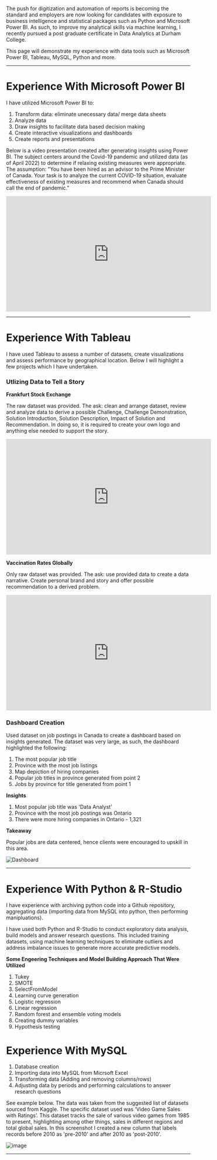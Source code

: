 The push for digitization and automation of reports is becoming the standard and employers are now looking for candidates with exposure to business intelligence and statistical packages such as Python and Microsoft Power BI. As such, to improve my analytical skills via machine learning, I recently pursued a post graduate certificate in Data Analytics at Durham College.

This page will demonstrate my experience with data tools such as Microsoft Power BI, Tableau, MySQL, Python and more.

---

# Experience With Microsoft Power BI

I have utilized Microsoft Power BI to:
1. Transform data: eliminate unecessary data/ merge data sheets
2. Analyze data 
3. Draw insights to facilitate data based decision making
4. Create interactive visualizations and dashboards
5. Create reports and presentations

Below is a video presentation created after generating insights using Power BI.  The subject centers around the Covid-19 pandemic and utilized data (as of April 2022) to determine if relaxing existing measures were appropriate. The assumption: "You have been hired as an advisor to the Prime Minister of Canada. Your task is to analyze the current COVID-19 situation, evaluate effectiveness of existing measures and recommend when Canada should call the end of pandemic."

<p align="center">
<iframe width="560" height="315" src="https://www.youtube.com/embed/K_wMS8NMmgw" title="YouTube video player" frameborder="0" allow="accelerometer; autoplay; clipboard-write; encrypted-media; gyroscope; picture-in-picture" allowfullscreen></iframe>
</p>

---

# Experience With Tableau

I have used Tableau to assess a number of datasets, create visualizations and assess performance by geographical location.  Below I will highlight a few projects which I have undertaken.

### Utlizing Data to Tell a Story

**Frankfurt Stock Exchange**

The raw dataset was provided. The ask: clean and arrange dataset, review and analyze data to derive a possible Challenge, Challenge Demonstration, Solution Introduction, Solution Description, Impact of Solution and Recommendation. In doing so, it is required to create your own logo and anything else needed to support the story.

<p align="center">
<iframe width="560" height="315" src="https://www.youtube.com/embed/hxaJLa8Ld64" title="YouTube video player" frameborder="0" allow="accelerometer; autoplay; clipboard-write; encrypted-media; gyroscope; picture-in-picture" allowfullscreen></iframe>
</p>


**Vaccination Rates Globally**

Only raw dataset was provided.  The ask: use provided data to create a data narrative. Create personal brand and story and offer possible recommendation to a derived problem.

<p align="center">
<iframe width="560" height="315" src="https://www.youtube.com/embed/2djFP3Gi7a4" title="YouTube video player" frameborder="0" allow="accelerometer; autoplay; clipboard-write; encrypted-media; gyroscope; picture-in-picture" allowfullscreen></iframe>
</p>


### Dashboard Creation

Used dataset on job postings in Canada to create a dashboard based on insights generated.  The dataset was very large, as such, the dashboard highlighted the following:
1. The most popular job title
2. Province with the most job listings
3. Map depiction of hiring companies
4. Popular job titles in province generated from point 2
5. Jobs by province for title generated from point 1

**Insights**
1. Most popular job title was 'Data Analyst'
2. Province with the most job postings was Ontario
3. There were more hiring companies in Ontario - 1,321


**Takeaway**

Popular jobs are data centered, hence clients were encouraged to upskill in this area.

![Dashboard](https://user-images.githubusercontent.com/95316235/174660979-6b03dd46-a9b8-4e34-94a0-7af4d71cd83f.JPG)


---


# Experience With Python & R-Studio

I have experience with archiving python code into a Github repository, aggregating data (importing data from MySQL into python, then performing manipluations).  

I have used both Python and R-Studio to conduct exploratory data analysis, build models and answer research questions. This included training datasets, using machine learning techniques to eliminate outliers and address imbalance issues to generate more accurate predictive models.

**Some Engeering Techniques and Model Building Approach That Were Utilized**
1. Tukey
2. SMOTE
3. SelectFromModel
4. Learning curve generation
5. Logistic regression
6. Linear regression
7. Random forest and ensemble voting models
8. Creating dummy variables
9. Hypothesis testing



# Experience With MySQL

1. Database creation
2. Importing data into MySQL from Micrsoft Excel
3. Transforming data (Adding and removing columns/rows)
4. Adjusting data by periods and performing calculations to answer research questions

See example below.  The data was taken from the suggested list of datasets sourced from Kaggle.  The specific dataset used was ‘Video Game Sales with Ratings’.  This dataset tracks the sale of various video games from 1985 to present, highlighting among other things, sales in different regions and total global sales. In this screenshot I created a new column that labels records before 2010 as 'pre-2010' and after 2010 as 'post-2010'. 

![image](https://user-images.githubusercontent.com/95316235/174675816-190134c9-22fd-4c27-9559-c653c74466a9.png)


---

